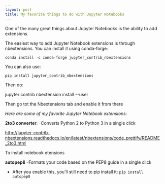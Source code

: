 ```yaml
---
layout: post
title: My favorite things to do with Jupyter Notebooks
---
```


One of the many great things about Jupyter Notebooks is the ability to add extensions.

The easiest way to add Jupyter Notebook extensions is through nbextensions. You can install it using conda-forge:
```python
conda install -c conda-forge jupyter_contrib_nbextensions
```
You can also use:
```
pip install jupyter_contrib_nbextensions
```

Then do:

jupyter contrib nbextension install --user

Then go tot the Nbextensions tab and enable it from there



*Here are some of my favorite Jupyter Notebook extensions:*

**2to3 converter**:
-Converts Python 2 to Python 3 in a single click

http://jupyter-contrib-nbextensions.readthedocs.io/en/latest/nbextensions/code_prettify/README_2to3.html

To install notebook etensions


**autopep8**
-Formats your code based on the PEP8 guide in a single click
- After you enable this, you'll still need to pip install it: ```pip install autopep8```



